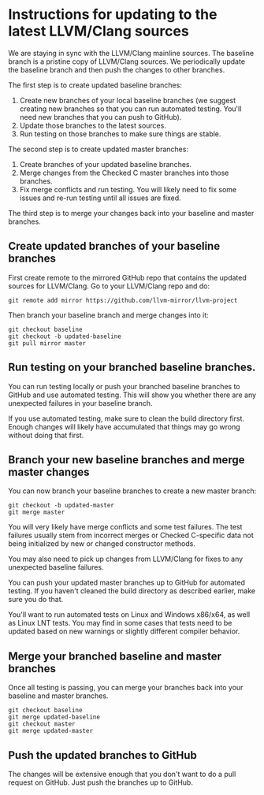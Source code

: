 # Instructions for updating to the latest LLVM/Clang sources

We are staying in sync with the LLVM/Clang mainline sources.   The baseline branch is a pristine copy of
LLVM/Clang sources.  We periodically update the baseline branch and then push the changes to other branches.

The first step is to create updated baseline branches:
1. Create new branches of your local baseline branches (we suggest creating new
branches so that you can run automated testing. You'll need new branches
that you can push to GitHub).
2. Update those branches to the latest sources.
3. Run testing on those branches to make sure things are stable.

The second step is to create updated master branches:
  1. Create branches of your updated baseline branches.
  2. Merge changes from the Checked C master branches into those branches.
  3. Fix merge conflicts and run testing.  You will likely need to fix some issues
     and re-run testing until all issues are fixed.

The third step is to merge your changes back into your baseline and master branches.

## Create updated branches of your baseline branches

First create remote to the mirrored GitHub repo that contains the updated sources
for LLVM/Clang. Go to your LLVM/Clang repo and do:

    git remote add mirror https://github.com/llvm-mirror/llvm-project

Then branch your baseline branch and merge changes into it:

    git checkout baseline
    git checkout -b updated-baseline
    git pull mirror master

## Run testing on your branched baseline branches.

You can run testing locally or push your branched baseline branches to GitHub
and use automated testing.  This will show you whether there are any unexpected
failures in your baseline branch.

If you use automated testing, make sure to clean the build directory first.
Enough changes will likely have accumulated that things may go wrong without doing
that first.

## Branch your new baseline branches and merge master changes

You can now branch your baseline branches to create a new master branch:

    git checkout -b updated-master
    git merge master

You will very likely have merge conflicts and some test failures.  The test
failures usually stem from incorrect merges or Checked C-specific data not being
initialized by new or changed constructor methods.

You may also need to pick up changes from LLVM/Clang for fixes to any unexpected
baseline failures.

You can push your updated master branches up to GitHub for automated
testing.  If you haven't cleaned the build directory as described earlier,
make sure you do that.

You'll want to run automated tests on Linux and Windows x86/x64, as well as
Linux LNT tests.  You may find in some cases that tests need to be updated
based on new warnings or slightly different compiler behavior.

## Merge your branched baseline and master branches

Once all testing is passing, you can merge your branches back into
your baseline and master branches.


    git checkout baseline
    git merge updated-baseline
    git checkout master
    git merge updated-master

## Push the updated branches to GitHub

The changes will be extensive enough that you don't want to do a pull request
on GitHub.  Just push the branches up to GitHub.

